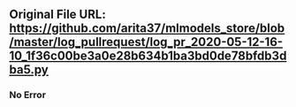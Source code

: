 ## Original File URL: https://github.com/arita37/mlmodels_store/blob/master/log_pullrequest/log_pr_2020-05-12-16-10_1f36c00be3a0e28b634b1ba3bd0de78bfdb3dba5.py<br />

### No Error